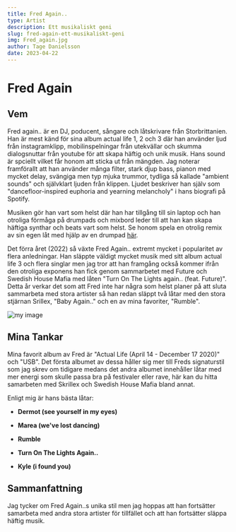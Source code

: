```yaml
---
title: Fred Again..
type: Artist
description: Ett musikaliskt geni
slug: fred-again-ett-musikaliskt-geni
img: Fred_again.jpg
author: Tage Danielsson
date: 2023-04-22
---
```


# Fred Again

## Vem

Fred again.. är en DJ, poducent, sångare och låtskrivare från Storbrittanien. Han är mest känd för sina album actual life 1, 2 och 3 där han använder ljud från instagramklipp, mobilinspelningar från utekvällar och skumma dialogsnuttar från youtube för att skapa häftig och unik musik. Hans sound är spciellt vilket får honom att sticka ut från mängden. Jag noterar framförallt att han använder många filter, stark djup bass, pianon med mycket delay, svängiga men typ mjuka trummor, tydliga så kallade "ambient sounds" och självklart ljuden från klippen. Ljudet beskriver han själv som "dancefloor-inspired euphoria and yearning melancholy" i hans biografi på Spotify.

Musiken gör han vart som helst där han har tillgång till sin laptop och han otroliga förmåga på drumpads och mixbord leder till att han kan skapa häftiga synthar och beats vart som helst. Se honom spela en otrolig remix av sin egen låt med hjälp av en drumpad [här](https://www.youtube.com/watch?v=W3G27XxE3HA&ab_channel=AppleMusic).

Det förra året (2022) så växte Fred Again.. extremt mycket i popularitet av flera anledningar. Han släppte väldigt mycket musik med sitt album actual life 3 och flera singlar men jag tror att han framgång också kommer ifrån den otroliga exponens han fick genom sammarbetet med Future och Swedish House Mafia med låten "Turn On The Lights again.. (feat. Future)". Detta år verkar det som att Fred inte har några som helst planer på att sluta sammarbeta med stora artister så han redan släppt två låtar med den stora stjärnan Srillex, "Baby Again.." och en av mina favoriter, "Rumble".

![my image](/Fred_Future_Swedish.jpg)

## Mina Tankar

Mina favorit album av Fred är "Actual Life (April 14 - December 17 2020)" och "USB". Det första albumet av dessa håller sig mer till Freds signaturstil som jag skrev om tidigare medans det andra albumet innehåller låtar med mer energi som skulle passa bra på festivaler eller rave, här kan du hitta samarbeten med Skrillex och Swedish House Mafia bland annat.

Enligt mig är hans bästa låtar:

- **Dermot (see yourself in my eyes)**

- **Marea (we've lost dancing)**

- **Rumble**

- **Turn On The Lights Again..**

- **Kyle (i found you)**

## Sammanfattning

Jag tycker om Fred Again..s unika stil men jag hoppas att han fortsätter samarbeta med andra stora artister för tillfället och att han fortsätter släppa häftig musik.

